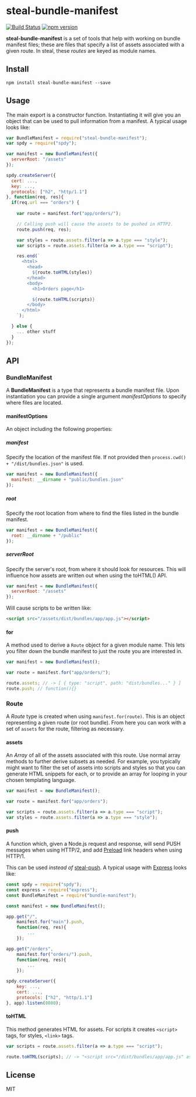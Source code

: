 # steal-bundle-manifest

[![Build Status](https://travis-ci.org/stealjs/steal-bundle-manifest.svg?branch=master)](https://travis-ci.org/stealjs/steal-bundle-manifest)
[![npm version](https://badge.fury.io/js/steal-bundle-manifest.svg)](http://badge.fury.io/js/steal-bundle-manifest)

**steal-bundle-manifest** is a set of tools that help with working on bundle manifest files; these are files that specify a list of assets associated with a given route. In steal, these *routes* are keyed as module names.

## Install

```shell
npm install steal-bundle-manifest --save
```

## Usage

The main export is a constructor function. Instantiating it will give you an object that can be used to pull information from a manifest. A typical usage looks like:

```js
var BundleManifest = require("steal-bundle-manifest");
var spdy = require("spdy");

var manifest = new BundleManifest({
  serverRoot: "/assets"
});

spdy.createServer({
  cert: ...,
  key: ...,
  protocols: ["h2", "http/1.1"]
}, function(req, res){
  if(req.url === "orders") {
    
    var route = manifest.for("app/orders/");

    // Calling push will cause the assets to be pushed in HTTP2.
    route.push(req, res);

    var styles = route.assets.filter(a => a.type === "style");
    var scripts = route.assets.filter(a => a.type === "script");

    res.end(`
      <html>
        <head>
          ${route.toHTML(styles)}
        </head>
        <body>
          <h1>Orders page</h1>

          ${route.toHTML(scripts)}
        </body>
      </html>
    `);

  } else {
    ... other stuff
  }
});
```

## API

### BundleManifest

A **BundleManifest** is a type that represents a bundle manifest file. Upon instantiation you can provide a single argument *manifestOptions* to specify where files are located.

#### manifestOptions

An object including the following properties:

##### manifest

Specify the location of the manifest file. If not provided then `process.cwd() + "/dist/bundles.json"` is used.

```js
var manifest = new BundleManifest({
  manifest: __dirname + "public/bundles.json"
});
```

##### root

Specify the root location from where to find the files listed in the bundle manifest.

```js
var manifest = new BundleManifest({
  root: __dirname + "/public"
});
```

##### serverRoot

Specify the server's root, from where it should look for resources. This will influence how assets are written out when using the toHTML() API.

```js
var manifest = new BundleManifest({
  serverRoot: "/assets"
});
```

Will cause scripts to be written like:

```html
<script src="/assets/dist/bundles/app/app.js"></script>
```

#### for

A method used to derive a `Route` object for a given module name. This lets you filter down the bundle manifest to just the route you are interested in.

```js
var manifest = new BundleManifest();

var route = manifest.for("app/orders/");

route.assets; // -> [ { type: "script", path: "dist/bundles..." } ]
route.push; // function(){}
```

### Route

A *Route* type is created when using `manifest.for(route)`. This is an object representing a given route (or root bundle). From here you can work with a set of `assets` for the route, filtering as necessary.

#### assets

An *Array* of all of the assets associated with this route. Use normal array methods to further derive subsets as needed. For example, you typically might want to filter the set of assets into scripts and styles so that you can generate HTML snippets for each, or to provide an array for looping in your chosen templating language.

```js
var manifest = new BundleManifest();

var route = manifest.for("app/orders");

var scripts = route.assets.filter(a => a.type === "script");
var styles = route.assets.filter(a => a.type === "style");
```

#### push

A function which, given a Node.js request and response, will send PUSH messages when using HTTP/2, and add [Preload](https://w3c.github.io/preload/#h-link-element-extensions) link headers when using HTTP/1.

This can be used *instead of* [steal-push](https://github.com/stealjs/steal-push). A typical usage with [Express](https://expressjs.com/) looks like:

```js
const spdy = require("spdy");
const express = require("express");
const BundleManifest = require("bundle-manifest");

const manifest = new BundleManifest();

app.get("/",
	manifest.for("main").push,
	function(req, res){
		...
	});

app.get("/orders",
	manifest.for("orders/").push,
	function(req, res){
		...
	});

spdy.createServer({
	key: ...,
	cert: ...,
	protocols: ["h2", "http/1.1"]
}, app).listen(8080);
```

#### toHTML

This method generates HTML for assets. For scripts it creates `<script>` tags, for styles, `<link>` tags. 

```js
var scripts = route.assets.filter(a => a.type === "script");

route.toHTML(scripts); // -> "<script src="/dist/bundles/app/app.js" async></script>
```

## License

MIT
